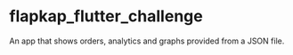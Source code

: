 # flapkap_flutter_challenge

An app that shows orders, analytics and graphs provided from a JSON file.

